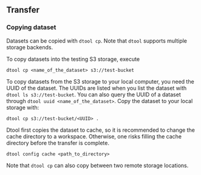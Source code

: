 ## Transfer

### Copying dataset

Datasets can be copied with `dtool cp`. Note that `dtool` supports multiple storage backends.

To copy datasets into the testing S3 storage, execute
```
dtool cp <name_of_the_dataset> s3://test-bucket
```

To copy datasets from the S3 storage to your local computer, you need the UUID of the dataset. The UUIDs are listed when you list the dataset with `dtool ls s3://test-bucket`. You can also query the UUID of a dataset through `dtool uuid <name_of_the_dataset>`. Copy the dataset to your local storage with:
```
dtool cp s3://test-bucket/<UUID> .
```

Dtool first copies the dataset to cache, so it is recommended to change the cache directory to a workspace. Otherwise, one risks filling the cache directory before the transfer is complete.   
```
dtool config cache <path_to_directory>
```
Note that `dtool cp` can also copy between two remote storage locations.
